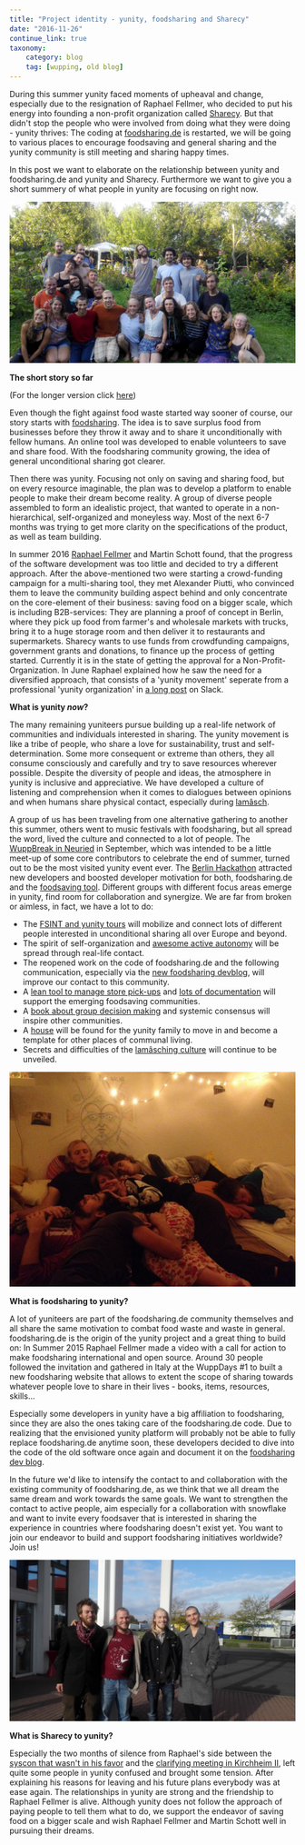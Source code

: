 ```yaml
---
title: "Project identity - yunity, foodsharing and Sharecy"
date: "2016-11-26"
continue_link: true
taxonomy:
    category: blog
    tag: [wupping, old blog]
---
```

    

During this summer yunity faced moments of upheaval and change, especially due to the resignation of Raphael Fellmer, who decided to put his energy into founding a non-profit organization called [Sharecy](http://http://sharecy.org/). But that didn't stop the people who were involved from doing what they were doing - yunity thrives: The coding at [foodsharing.de](http://foodsharing.de/) is restarted, we will be going to various places to encourage foodsaving and general sharing and the yunity community is still meeting and sharing happy times. 

In this post we want to elaborate on the relationship between yunity and foodsharing.de and yunity and Sharecy. Furthermore we want to give you a short summery of what people in yunity are focusing on right now.

![](group1.jpg)

**The short story so far**

(For the longer version click [here](https://yunity.atlassian.net/wiki/display/YUN/1.+The+story+so+far))

Even though the fight against food waste started way sooner of course, our story starts with [foodsharing](http://foodsharing.de/). The idea is to save surplus food from businesses before they throw it away and to share it unconditionally with fellow humans. An online tool was developed to enable volunteers to save and share food. With the foodsharing community growing, the idea of general unconditional sharing got clearer.

Then there was yunity. Focusing not only on saving and sharing food, but on every resource imaginable, the plan was to develop a platform to enable people to make their dream become reality. A group of diverse people assembled to form an idealistic project, that wanted to operate in a non-hierarchical, self-organized and moneyless way. Most of the next 6-7 months was trying to get more clarity on the specifications of the product, as well as team building.

In summer 2016 [Raphael Fellmer](http://www.raphaelfellmer.de/2016/09/10/development-of-sharecy-org-platform-for-worldwide-saving-and-sharing/) and Martin Schott found, that the progress of the software development was too little and decided to try a different approach.
After the above-mentioned two were starting a crowd-funding campaign for a multi-sharing tool, they met Alexander Piutti, who convinced them to leave the community building aspect behind and only concentrate on the core-element of their business: saving food on a bigger scale, which is including B2B-services: They are planning a proof of concept in Berlin, where they pick up food from farmer's and wholesale markets with trucks, bring it to a huge storage room and then deliver it to restaurants and supermarkets. Sharecy wants to use funds from crowdfunding campaigns, government grants and donations, to finance up the process of getting started. Currently it is in the state of getting the approval for a Non-Profit-Organization. In June Raphael explained how he saw the need for a diversified approach, that consists of a 'yunity movement' seperate from a professional 'yunity organization' in [a long post](https://yunity.atlassian.net/wiki/pages/viewpage.action?pageId=43909277) on Slack.

**What is yunity *now*?**

The many remaining yuniteers pursue building up a real-life network of communities and individuals interested in sharing. The yunity movement is like a tribe of people, who share a love for sustainability, trust and self-determination. Some more consequent or extreme than others, they all consume consciously and carefully and try to save resources wherever possible. Despite the diversity of people and ideas, the atmosphere in yunity is inclusive and appreciative. We have developed a culture of listening and comprehension when it comes to dialogues between opinions and when humans share physical contact, especially during [lamâsch](https://yunity.atlassian.net/wiki/pages/viewpage.action?pageId=41812082).

A group of us has been traveling from one alternative gathering to another this summer, others went to music festivals with foodsharing, but all spread the word, lived the culture and connected to a lot of people. The [WuppBreak in Neuried](https://yunity.atlassian.net/wiki/display/YUN/WuppBreak+September+2016) in September, which was intended to be a little meet-up of some core contributors to celebrate the end of summer, turned out to be the most visited yunity event ever. The [Berlin Hackathon](https://yunity.atlassian.net/wiki/pages/viewpage.action?pageId=65241160) attracted new developers and boosted developer motivation for both, foodsharing.de and the [foodsaving tool](https://yunity.atlassian.net/wiki/display/YUN/Foodsaving+Tool). Different groups with different focus areas emerge in yunity, find room for collaboration and synergize. We are far from broken or aimless, in fact, we have a lot to do:
* The [FSINT and yunity tours](https://yunity.atlassian.net/wiki/display/TOUR/FSINT+Tours) will mobilize and connect lots of different people interested in unconditional sharing all over Europe and beyond.
* The spirit of self-organization and [awesome active autonomy](https://yunity.atlassian.net/wiki/display/YUN/Awesome+Active+Autonomy) will be spread through real-life contact.
* The reopened work on the code of foodsharing.de and the following communication, especially via the [new foodsharing devblog](https://devblog.foodsharing.de/index.en.html), will improve our contact to this community.
* A [lean tool to manage store pick-ups](https://yunity.atlassian.net/wiki/display/YUN/Foodsaving+Tool) and [lots of documentation](https://yunity.atlassian.net/wiki/display/FSINT/Material+to+get+started) will support the emerging foodsaving communities.
* A [book about group decision making](https://douginamug.gitbooks.io/a-systemic-consensus-manual-testing/content/) and systemic consensus will inspire other communities.
* A [house](https://yunity.atlassian.net/wiki/pages/viewpage.action?pageId=74776581) will be found for the yunity family to move in and become a template for other places of communal living.
* Secrets and difficulties of the [lamâsching culture](https://yunity.atlassian.net/wiki/pages/viewpage.action?pageId=16843226) will continue to be unveiled.

![](lamaschparty.jpg)

**What is foodsharing to yunity?**

A lot of yuniteers are part of the foodsharing.de community themselves and all share the same motivation to combat food waste and waste in general. foodsharing.de is the origin of the yunity project and a great thing to build on: In Summer 2015 Raphael Fellmer made a video with a call for action to make foodsharing international and open source. Around 30 people followed the invitation and gathered in Italy at the WuppDays #1 to built a new foodsharing website that allows to extent the scope of sharing towards whatever people love to share in their lives - books, items, resources, skills...

Especially some developers in yunity have a big affiliation to foodsharing, since they are also the ones taking care of the foodsharing.de code. Due to realizing that the envisioned yunity platform will probably not be able to fully replace foodsharing.de anytime soon, these developers decided to dive into the code of the old software once again and document it on the [foodsharing dev blog](https://devblog.foodsharing.de/index.en.html).

In the future we'd like to intensify the contact to and collaboration with the existing community of foodsharing.de, as we think that we all dream the same dream and work towards the same goals. We want to strengthen the contact to active people, aim especially for a collaboration with snowflake and want to invite every foodsaver that is interested in sharing the experience in countries where foodsharing doesn't exist yet. You want to join our endeavor to build and support foodsharing initiatives worldwide? Join us!

![](paulbodhiadrianmartin_gasstation.jpg)

**What is Sharecy to yunity?**

Especially the two months of silence from Raphael's side between the [syscon that wasn't in his favor](https://business.konsensieren.eu/en/konsensierung/3xbmc581c/ergebnis) and the [clarifying meeting in Kirchheim II](https://yunity.atlassian.net/wiki/display/YUN/2016-08-07+Different+paths), left quite some people in yunity confused and brought some tension. After explaining his reasons for leaving and his future plans everybody was at ease again. The relationships in yunity are strong and the friendship to Raphael Fellmer is alive. Although yunity does not follow the approach of paying people to tell them what to do, we support the endeavor of saving food on a bigger scale and wish Raphael Fellmer and Martin Schott well in pursuing their dreams.